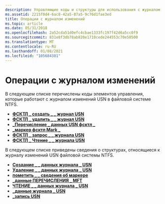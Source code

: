 ```yaml
---
description: Управляющие коды и структуры для использования с журналом изменений USN в файловой системе NTFS.
ms.assetid: 2215f0d4-6ac8-42a5-87a5-9c76d1fae3ed
title: Операции с журналом изменений
ms.topic: article
ms.date: 05/31/2018
ms.openlocfilehash: 2a52cda51d0efc4cbae1333fc197f42d6a5cc0f9
ms.sourcegitcommit: 831e8f3db78ab820e1710cede244553c70e50500
ms.translationtype: MT
ms.contentlocale: ru-RU
ms.lasthandoff: 01/08/2021
ms.locfileid: "105684381"
---
```

# <a name="change-journal-operations"></a>Операции с журналом изменений

В следующем списке перечислены коды элементов управления, которые работают с журналом изменений USN в файловой системе NTFS.

-   [**ФСКТЛ \_ создать \_ \_ журнал USN**](/windows/win32/api/winioctl/ni-winioctl-fsctl_create_usn_journal)
-   [**ФСКТЛ \_ удалить \_ \_ журнал USN**](/windows/win32/api/winioctl/ni-winioctl-fsctl_delete_usn_journal)
-   [**\_Перечисление \_ данных USN фсктл \_**](/windows/win32/api/winioctl/ni-winioctl-fsctl_enum_usn_data)
-   [**\_маркер фсктл Mark \_**](/windows/win32/api/winioctl/ni-winioctl-fsctl_mark_handle)
-   [**ФСКТЛ \_ запрос \_ \_ журнала USN**](/windows/win32/api/winioctl/ni-winioctl-fsctl_query_usn_journal)
-   [**ФСКТЛ \_ Чтение \_ \_ журнала USN**](/windows/win32/api/winioctl/ni-winioctl-fsctl_read_usn_journal)

В следующем списке приведены сведения о структурах, относящиеся к журналу изменений USN файловой системы NTFS.

-   [**Создание \_ \_ данных журнала \_ USN**](/windows/desktop/api/WinIoCtl/ns-winioctl-create_usn_journal_data)
-   [**Удаление \_ \_ данных журнала \_ USN**](/windows/desktop/api/WinIoCtl/ns-winioctl-delete_usn_journal_data)
-   [**пометить \_ \_ сведения об маркере**](/windows/desktop/api/WinIoCtl/ns-winioctl-mark_handle_info)
-   [**\_данные ПЕРЕЧИСЛЕНИЯ \_ MFT**](/windows/desktop/api/WinIoCtl/ns-winioctl-mft_enum_data_v0)
-   [**ЧТЕНИЕ \_ \_ данных журнала \_ USN**](/windows/desktop/api/WinIoCtl/ns-winioctl-read_usn_journal_data_v0)
-   [**\_данные журнала \_ USN**](/windows/desktop/api/WinIoCtl/ns-winioctl-usn_journal_data_v0)
-   [**\_запись USN**](/windows/desktop/api/WinIoCtl/ns-winioctl-usn_record_v2)

 

 
